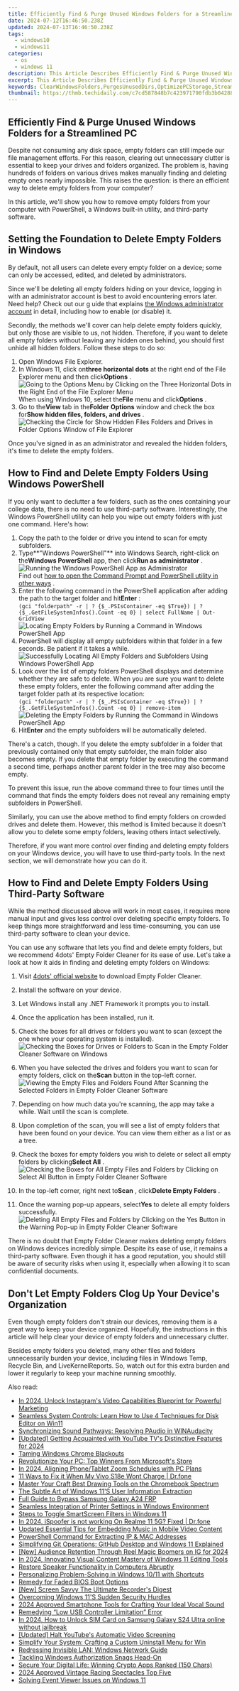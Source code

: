 ```yaml
---
title: Efficiently Find & Purge Unused Windows Folders for a Streamlined PC
date: 2024-07-12T16:46:50.238Z
updated: 2024-07-13T16:46:50.238Z
tags:
  - windows10
  - windows11
categories:
  - os
  - windows 11
description: This Article Describes Efficiently Find & Purge Unused Windows Folders for a Streamlined PC
excerpt: This Article Describes Efficiently Find & Purge Unused Windows Folders for a Streamlined PC
keywords: ClearWindowsFolders,PurgesUnusedDirs,OptimizePCStorage,StreamlineSystemSpace,EfficientFolderCleanup,WindowsUnneededSpace,SystemPurgeTips
thumbnail: https://thmb.techidaily.com/c7cd587848b7c423971790fdb3b04288b53670a44c37276f13cc96d749320e4c.jpg
---
```


## Efficiently Find & Purge Unused Windows Folders for a Streamlined PC

 Despite not consuming any disk space, empty folders can still impede our file management efforts. For this reason, clearing out unnecessary clutter is essential to keep your drives and folders organized. The problem is, having hundreds of folders on various drives makes manually finding and deleting empty ones nearly impossible. This raises the question: is there an efficient way to delete empty folders from your computer?

 In this article, we'll show you how to remove empty folders from your computer with PowerShell, a Windows built-in utility, and third-party software.

## Setting the Foundation to Delete Empty Folders in Windows

 By default, not all users can delete every empty folder on a device; some can only be accessed, edited, and deleted by administrators.

 Since we'll be deleting all empty folders hiding on your device, logging in with an administrator account is best to avoid encountering errors later. Need help? Check out our [g](http://www.makeuseof.com/tag/windows-administrator-account-everything-need-know/#how-to-enable-or-disable-the-windows-administrator-account) uide that explains [the Windows administrator account](http://www.makeuseof.com/tag/windows-administrator-account-everything-need-know/) in detail, including how to enable (or disable) it.

 Secondly, the methods we'll cover can help delete empty folders quickly, but only those are visible to us, not hidden. Therefore, if you want to delete all empty folders without leaving any hidden ones behind, you should first unhide all hidden folders. Follow these steps to do so:

1. Open Windows File Explorer.
2. In Windows 11, click on**three horizontal dots** at the right end of the File Explorer menu and then click**Options** .  
![Going to the Options Menu by Clicking on the Three Horizontal Dots in the Right End of the File Explorer Menu](https://static1.makeuseofimages.com/wordpress/wp-content/uploads/2023/01/1-going-to-the-options-menu-by-clicking-on-the-three-horizontal-dots-in-the-right-end-of-the-file-explorer-menu.jpg)  
 When using Windows 10, select the**File** menu and click**Options** .
3. Go to the**View** tab in the**Folder** **Options** window and check the box for**Show hidden files, folders, and drives** .  
![Checking the Circle for Show Hidden Files Folders and Drives in Folder Options Window of File Explorer](https://static1.makeuseofimages.com/wordpress/wp-content/uploads/2023/01/2-checking-the-circle-for-show-hidden-files-folders-and-drives-in-folder-options-window-of-file-explorer.jpg)

 Once you've signed in as an administrator and revealed the hidden folders, it's time to delete the empty folders.

## How to Find and Delete Empty Folders Using Windows PowerShell

 If you only want to declutter a few folders, such as the ones containing your college data, there is no need to use third-party software. Interestingly, the Windows PowerShell utility can help you wipe out empty folders with just one command. Here's how:

1. Copy the path to the folder or drive you intend to scan for empty subfolders.
2. Type**"Windows PowerShell"** into Windows Search, right-click on the**Windows PowerShell** app, then click**Run as administrator** .  
![Running the Windows PowerShell App as Administrator](https://static1.makeuseofimages.com/wordpress/wp-content/uploads/2023/01/3-running-the-windows-powershell-app-as-administrator.jpg)  
 Find out [how to open the Command Prompt and PowerShell utility in other ways](https://www.makeuseof.com/windows-open-command-prompt-powershell/) .
3. Enter the following command in the PowerShell application after adding the path to the target folder and hit**Enter** :  
`(gci "folderpath" -r | ? {$_.PSIsContainer -eq $True}) | ?{$_.GetFileSystemInfos().Count -eq 0} | select FullName | Out-GridView`  
![Locating Empty Folders by Running a Command in Windows PowerShell App](https://static1.makeuseofimages.com/wordpress/wp-content/uploads/2023/01/4-locating-empty-folders-by-running-a-command-in-windows-powershell-app.jpg)
4. PowerShell will display all empty subfolders within that folder in a few seconds. Be patient if it takes a while.  
![Successfully Locating All Empty Folders and Subfolders Using Windows PowerShell App](https://static1.makeuseofimages.com/wordpress/wp-content/uploads/2023/01/5-successfully-locating-all-empty-folders-and-subfolders-using-windows-powershell-app.jpg)
5. Look over the list of empty folders PowerShell displays and determine whether they are safe to delete. When you are sure you want to delete these empty folders, enter the following command after adding the target folder path at its respective location:  
`(gci "folderpath" -r | ? {$_.PSIsContainer -eq $True}) | ?{$_.GetFileSystemInfos().Count -eq 0} | remove-item`  
![Deleting the Empty Folders by Running the Command in Windows PowerShell App](https://static1.makeuseofimages.com/wordpress/wp-content/uploads/2023/01/6-deleting-the-empty-folders-by-running-the-command-in-windows-powershell-app.jpg)
6. Hit**Enter** and the empty subfolders will be automatically deleted.

 There's a catch, though. If you delete the empty subfolder in a folder that previously contained only that empty subfolder, the main folder also becomes empty. If you delete that empty folder by executing the command a second time, perhaps another parent folder in the tree may also become empty.

 To prevent this issue, run the above command three to four times until the command that finds the empty folders does not reveal any remaining empty subfolders in PowerShell.

 Similarly, you can use the above method to find empty folders on crowded drives and delete them. However, this method is limited because it doesn't allow you to delete some empty folders, leaving others intact selectively.

 Therefore, if you want more control over finding and deleting empty folders on your Windows device, you will have to use third-party tools. In the next section, we will demonstrate how you can do it.

## How to Find and Delete Empty Folders Using Third-Party Software

 While the method discussed above will work in most cases, it requires more manual input and gives less control over deleting specific empty folders. To keep things more straightforward and less time-consuming, you can use third-party software to clean your device.

 You can use any software that lets you find and delete empty folders, but we recommend 4dots' Empty Folder Cleaner for its ease of use. Let's take a look at how it aids in finding and deleting empty folders on Windows:

1. Visit [4dots' official website](https://www.4dots-software.com/emptyfoldercleaner/#google%5Fvignette) to download Empty Folder Cleaner.
2. Install the software on your device.
3. Let Windows install any .NET Framework it prompts you to install.
4. Once the application has been installed, run it.
5. Check the boxes for all drives or folders you want to scan (except the one where your operating system is installed).  
![Checking the Boxes for Drives or Folders to Scan in the Empty Folder Cleaner Software on Windows](https://static1.makeuseofimages.com/wordpress/wp-content/uploads/2023/01/8-checking-the-boxes-for-drives-or-folders-to-scan-in-the-empty-folder-cleaner-software-on-windows.jpg)

1. When you have selected the drives and folders you want to scan for empty folders, click on the**Scan** button in the top-left corner.  
![Viewing the Empty Files and Folders Found After Scanning the Selected Folders in Empty Folder Cleaner Software](https://static1.makeuseofimages.com/wordpress/wp-content/uploads/2023/01/9-viewing-the-empty-files-and-folders-found-after-scanning-the-selected-folders-in-empty-folder-cleaner-software.jpg)
2. Depending on how much data you're scanning, the app may take a while. Wait until the scan is complete.
3. Upon completion of the scan, you will see a list of empty folders that have been found on your device. You can view them either as a list or as a tree.
4. Check the boxes for empty folders you wish to delete or select all empty folders by clicking**Select All** .  
![Checking the Boxes for All Empty Files and Folders by Clicking on Select All Button in Empty Folder Cleaner Software](https://static1.makeuseofimages.com/wordpress/wp-content/uploads/2023/01/10-checking-the-boxes-for-all-empty-files-and-folders-by-clicking-on-select-all-button-in-empty-folder-cleaner-software.jpg)
5. In the top-left corner, right next to**Scan** , click**Delete Empty Folders** .
6. Once the warning pop-up appears, select**Yes** to delete all empty folders successfully.  
![Deleting All Empty Files and Folders by Clicking on the Yes Button in the Warning Pop-up in Empty Folder Cleaner Software](https://static1.makeuseofimages.com/wordpress/wp-content/uploads/2023/01/11-deleting-all-empty-files-and-folders-by-clicking-on-the-yes-button-in-the-warning-pop-up-in-empty-folder-cleaner-software.jpg)

 There is no doubt that Empty Folder Cleaner makes deleting empty folders on Windows devices incredibly simple. Despite its ease of use, it remains a third-party software. Even though it has a good reputation, you should still be aware of security risks when using it, especially when allowing it to scan confidential documents.

## Don't Let Empty Folders Clog Up Your Device's Organization

 Even though empty folders don't strain our devices, removing them is a great way to keep your device organized. Hopefully, the instructions in this article will help clear your device of empty folders and unnecessary clutter.

 Besides empty folders you deleted, many other files and folders unnecessarily burden your device, including files in Windows Temp, Recycle Bin, and LiveKernelReports. So, watch out for this extra burden and lower it regularly to keep your machine running smoothly.


<ins class="adsbygoogle"
     style="display:block"
     data-ad-format="autorelaxed"
     data-ad-client="ca-pub-7571918770474297"
     data-ad-slot="1223367746"></ins>



<ins class="adsbygoogle"
     style="display:block"
     data-ad-client="ca-pub-7571918770474297"
     data-ad-slot="8358498916"
     data-ad-format="auto"
     data-full-width-responsive="true"></ins>



<span class="atpl-alsoreadstyle">Also read:</span>
<div><ul>
<li><a href="https://instagram-clips.techidaily.com/in-2024-unlock-instagrams-video-capabilities-blueprint-for-powerful-marketing/"><u>In 2024, Unlock Instagram's Video Capabilities  Blueprint for Powerful Marketing</u></a></li>
<li><a href="https://win11-tips.techidaily.com/seamless-system-controls-learn-how-to-use-4-techniques-for-disk-editor-on-win11/"><u>Seamless System Controls: Learn How to Use 4 Techniques for Disk Editor on Win11</u></a></li>
<li><a href="https://win11-tips.techidaily.com/synchronizing-sound-pathways-resolving-paudio-in-winaudacity/"><u>Synchronizing Sound Pathways: Resolving PAudio in WINAudacity</u></a></li>
<li><a href="https://eaxpv-info.techidaily.com/updated-getting-acquainted-with-youtube-tvs-distinctive-features-for-2024/"><u>[Updated] Getting Acquainted with YouTube TV's Distinctive Features for 2024</u></a></li>
<li><a href="https://win11-tips.techidaily.com/taming-windows-chrome-blackouts/"><u>Taming Windows Chrome Blackouts</u></a></li>
<li><a href="https://win11-tips.techidaily.com/revolutionize-your-pc-top-winners-from-microsofts-store/"><u>Revolutionize Your PC: Top Winners From Microsoft's Store</u></a></li>
<li><a href="https://screen-activity-recording.techidaily.com/in-2024-aligning-phonetablet-zoom-schedules-with-pc-plans/"><u>In 2024, Aligning Phone/Tablet Zoom Schedules with PC Plans</u></a></li>
<li><a href="https://howto.techidaily.com/11-ways-to-fix-it-when-my-vivo-s18e-wont-charge-drfone-by-drfone-fix-android-problems-fix-android-problems/"><u>11 Ways to Fix it When My Vivo S18e Wont Charge | Dr.fone</u></a></li>
<li><a href="https://extra-lessons.techidaily.com/master-your-craft-best-drawing-tools-on-the-chromebook-spectrum/"><u>Master Your Craft  Best Drawing Tools on the Chromebook Spectrum</u></a></li>
<li><a href="https://win11-tips.techidaily.com/the-subtle-art-of-windows-11s-user-information-extraction/"><u>The Subtle Art of Windows 11'S User Information Extraction</u></a></li>
<li><a href="https://android-frp.techidaily.com/full-guide-to-bypass-samsung-galaxy-a24-frp-by-drfone-android/"><u>Full Guide to Bypass Samsung Galaxy A24 FRP</u></a></li>
<li><a href="https://win11-tips.techidaily.com/seamless-integration-of-printer-settings-in-windows-environment/"><u>Seamless Integration of Printer Settings in Windows Environment</u></a></li>
<li><a href="https://win11-tips.techidaily.com/steps-to-toggle-smartscreen-filters-in-windows-11/"><u>Steps to Toggle SmartScreen Filters in Windows 11</u></a></li>
<li><a href="https://phone-solutions.techidaily.com/in-2024-ispoofer-is-not-working-on-realme-11-5g-fixed-drfone-by-drfone-virtual-android/"><u>In 2024, iSpoofer is not working On Realme 11 5G? Fixed | Dr.fone</u></a></li>
<li><a href="https://sound-optimizing.techidaily.com/updated-essential-tips-for-embedding-music-in-mobile-video-content/"><u>Updated Essential Tips for Embedding Music in Mobile Video Content</u></a></li>
<li><a href="https://win11-tips.techidaily.com/powershell-command-for-extracting-ip-and-mac-addresses/"><u>PowerShell Command for Extracting IP & MAC Addresses</u></a></li>
<li><a href="https://win11-tips.techidaily.com/simplifying-git-operations-github-desktop-and-windows-11-explained/"><u>Simplifying Git Operations: GitHub Desktop and Windows 11 Explained</u></a></li>
<li><a href="https://instagram-clips.techidaily.com/new-audience-retention-through-reel-magic-boomers-on-ig-for-2024/"><u>[New] Audience Retention Through Reel Magic  Boomers on IG for 2024</u></a></li>
<li><a href="https://some-knowledge.techidaily.com/in-2024-innovating-visual-content-mastery-of-windows-11-editing-tools/"><u>In 2024, Innovating Visual Content  Mastery of Windows 11 Editing Tools</u></a></li>
<li><a href="https://win11-tips.techidaily.com/restore-speaker-functionality-in-computers-abruptly/"><u>Restore Speaker Functionality in Computers Abruptly</u></a></li>
<li><a href="https://win11-tips.techidaily.com/personalizing-problem-solving-in-windows-1011-with-shortcuts/"><u>Personalizing Problem-Solving in Windows 10/11 with Shortcuts</u></a></li>
<li><a href="https://win11-tips.techidaily.com/remedy-for-faded-bios-boot-options/"><u>Remedy for Faded BIOS Boot Options</u></a></li>
<li><a href="https://screen-sharing-recording.techidaily.com/new-screen-savvy-the-ultimate-recorders-digest/"><u>[New] Screen Savvy  The Ultimate Recorder's Digest</u></a></li>
<li><a href="https://win11-tips.techidaily.com/overcoming-windows-11s-sudden-security-hurdles/"><u>Overcoming Windows 11'S Sudden Security Hurdles</u></a></li>
<li><a href="https://screen-capture.techidaily.com/2024-approved-smartphone-tools-for-crafting-your-ideal-vocal-sound/"><u>2024 Approved  Smartphone Tools for Crafting Your Ideal Vocal Sound</u></a></li>
<li><a href="https://win11-tips.techidaily.com/remedying-low-usb-controller-limitation-error/"><u>Remedying “Low USB Controller Limitation” Error</u></a></li>
<li><a href="https://sim-unlock.techidaily.com/in-2024-how-to-unlock-sim-card-on-samsung-galaxy-s24-ultra-online-without-jailbreak-by-drfone-android/"><u>In 2024, How to Unlock SIM Card on Samsung Galaxy S24 Ultra online without jailbreak</u></a></li>
<li><a href="https://some-techniques.techidaily.com/updated-halt-youtubes-automatic-video-screening/"><u>[Updated] Halt YouTube's Automatic Video Screening</u></a></li>
<li><a href="https://win11-tips.techidaily.com/simplify-your-system-crafting-a-custom-uninstall-menu-for-win/"><u>Simplify Your System: Crafting a Custom Uninstall Menu for Win</u></a></li>
<li><a href="https://win11-tips.techidaily.com/redressing-invisible-lan-windows-network-guide/"><u>Redressing Invisible LAN: Windows Network Guide</u></a></li>
<li><a href="https://win11-tips.techidaily.com/tackling-windows-authorization-snags-head-on/"><u>Tackling Windows Authorization Snags Head-On</u></a></li>
<li><a href="https://win11-tips.techidaily.com/secure-your-digital-life-winning-crypto-apps-ranked-150-chars/"><u>Secure Your Digital Life: Winning Crypto Apps Ranked (150 Chars)</u></a></li>
<li><a href="https://video-screen-grab.techidaily.com/2024-approved-vintage-racing-spectacles-top-five/"><u>2024 Approved  Vintage Racing Spectacles  Top Five</u></a></li>
<li><a href="https://win11-tips.techidaily.com/solving-event-viewer-issues-on-windows-11/"><u>Solving Event Viewer Issues on Windows 11</u></a></li>
</ul></div>
